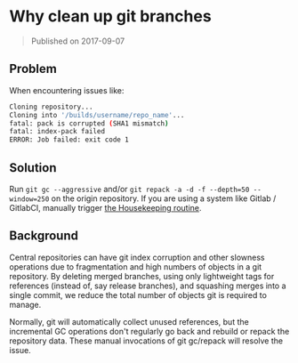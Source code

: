 # Why clean up git branches

>Published on 2017-09-07

## Problem

When encountering issues like:

```sh
Cloning repository...
Cloning into '/builds/username/repo_name'...
fatal: pack is corrupted (SHA1 mismatch)
fatal: index-pack failed
ERROR: Job failed: exit code 1
```

## Solution

Run `git gc --aggressive` and/or `git repack -a -d -f --depth=50 --window=250`
on the origin repository. If you are using a system like Gitlab / GitlabCI,
manually trigger [the Housekeeping routine][1].

## Background

Central repositories can have git index corruption and other slowness operations
due to fragmentation and high numbers of objects in a git repository. By
deleting merged branches, using only lightweight tags for references (instead
of, say release branches), and squashing merges into a single commit, we reduce
the total number of objects git is required to manage.

Normally, git will automatically collect unused references, but the incremental
GC operations don't regularly go back and rebuild or repack the repository data.
These manual invocations of git gc/repack will resolve the issue.

[1]:https://docs.gitlab.com/ee/administration/housekeeping.html